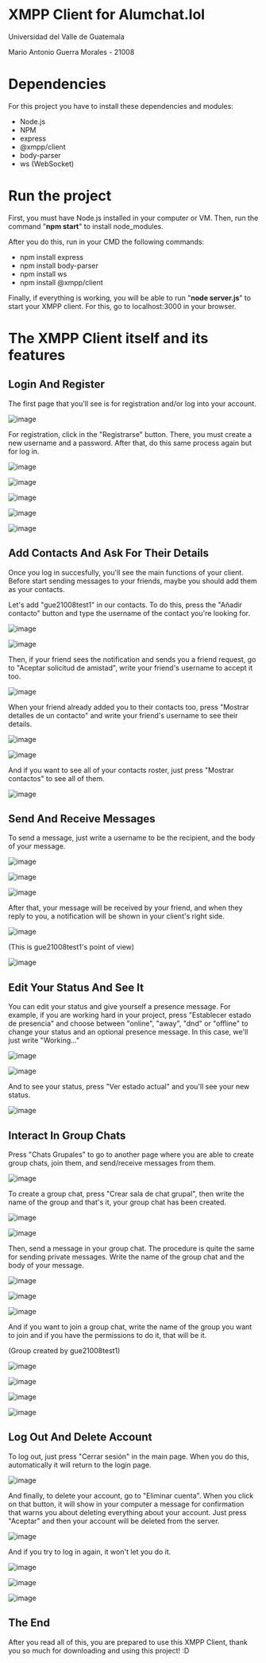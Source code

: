 # XMPP Client for Alumchat.lol

Universidad del Valle de Guatemala

Mario Antonio Guerra Morales - 21008

# Dependencies

For this project you have to install these dependencies and modules:

* Node.js
* NPM
* express
* @xmpp/client
* body-parser
* ws (WebSocket)

# Run the project

First, you must have Node.js installed in your computer or VM. Then, run the command "**npm start**" to install node_modules.

After you do this, run in your CMD the following commands:

- npm install express
- npm install body-parser
- npm install ws
- npm install @xmpp/client

Finally, if everything is working, you will be able to run "**node server.js**" to start your XMPP client. For this, go to localhost:3000 in your browser.

# The XMPP Client itself and its features

## Login And Register

The first page that you'll see is for registration and/or log into your account.

![image](https://github.com/user-attachments/assets/f4268ae5-1ff9-47ee-9b61-4eccb950ba05)

For registration, click in the "Registrarse" button. There, you must create a new username and a password. After that, do this same process again but for log in.

![image](https://github.com/user-attachments/assets/50adcc98-5fb1-413d-90f4-965d69d407fb)

![image](https://github.com/user-attachments/assets/ccb6ad21-d98f-44b8-8ff3-75d02c443653)

![image](https://github.com/user-attachments/assets/af2780bf-1aa6-4a00-bcdb-276d711f1dcb)

![image](https://github.com/user-attachments/assets/6ef8bc2f-3730-4771-b481-8322a5e0aa14)

![image](https://github.com/user-attachments/assets/1bd900f8-4235-484e-a48c-66ea91759549)

## Add Contacts And Ask For Their Details

Once you log in succesfully, you'll see the main functions of your client. Before start sending messages to your friends, maybe you should add them as your contacts.

Let's add "gue21008test1" in our contacts. To do this, press the "Añadir contacto" button and type the username of the contact you're looking for.

![image](https://github.com/user-attachments/assets/78460235-811b-42dd-9994-5944275d93c1)

![image](https://github.com/user-attachments/assets/c474d229-752d-4a5a-9f93-5d84031c3a22)

Then, if your friend sees the notification and sends you a friend request, go to "Aceptar solicitud de amistad", write your friend's username to accept it too.

![image](https://github.com/user-attachments/assets/47bdb656-bad5-44a7-8943-45c5162f2991)

When your friend already added you to their contacts too, press "Mostrar detalles de un contacto" and write your friend's username to see their details.

![image](https://github.com/user-attachments/assets/8ebf814b-8122-4fe2-9ebb-1ef5c0930dbb)

![image](https://github.com/user-attachments/assets/b23b0073-684a-40ea-861a-b67e0a5bbf04)

And if you want to see all of your contacts roster, just press "Mostrar contactos" to see all of them.

![image](https://github.com/user-attachments/assets/4355b0d7-6219-405e-ad4f-9c89fd1c84b3)

## Send And Receive Messages

To send a message, just write a username to be the recipient, and the body of your message.

![image](https://github.com/user-attachments/assets/1cf51b2d-2351-415f-9285-1aa506e4562a)

![image](https://github.com/user-attachments/assets/6545a72f-e1e6-4b3b-972b-a8d7d7832013)

![image](https://github.com/user-attachments/assets/5a66844c-dd7d-4050-a17f-f67bea8dfb7d)

After that, your message will be received by your friend, and when they reply to you, a notification will be shown in your client's right side.

![image](https://github.com/user-attachments/assets/fa409e8f-e909-4f13-b37c-0f0a87482bb7)

(This is gue21008test1's point of view)

![image](https://github.com/user-attachments/assets/bc3ae262-f875-4387-8ac8-3727a92d82da)

## Edit Your Status And See It

You can edit your status and give yourself a presence message. For example, if you are working hard in your project, press "Establecer estado de presencia" and
choose between "online", "away", "dnd" or "offline" to change your status and an optional presence message. In this case, we'll just write "Working..."

![image](https://github.com/user-attachments/assets/e33ae6fa-4636-4fa8-9d57-f0c6ede094aa)

![image](https://github.com/user-attachments/assets/e4c7b9e9-d6ed-4bc7-8e4d-1da7a133d58b)

And to see your status, press "Ver estado actual" and you'll see your new status.

![image](https://github.com/user-attachments/assets/7b630178-5777-4af5-b843-b36650a4e93c)

## Interact In Group Chats

Press "Chats Grupales" to go to another page where you are able to create group chats, join them, and send/receive messages from them.

![image](https://github.com/user-attachments/assets/16d116bc-6ee1-46fc-bcee-6996fb2a57c8)

To create a group chat, press "Crear sala de chat grupal", then write the name of the group and that's it, your group chat has been created.

![image](https://github.com/user-attachments/assets/5549ef9d-1180-4a7a-8152-b5f7cd94be76)

![image](https://github.com/user-attachments/assets/13e80aed-1ba3-4282-8402-41eff05d4c02)

Then, send a message in your group chat. The procedure is quite the same for sending private messages. Write the name of the group chat and the body of your message.

![image](https://github.com/user-attachments/assets/e7f6cc6c-2fc3-4cf8-aa51-6d0283c62025)

![image](https://github.com/user-attachments/assets/68f5c77d-97ca-49ef-a875-50d15e0ac9c9)

![image](https://github.com/user-attachments/assets/92e6f9fa-987a-46b1-9f00-77747d2c9311)

And if you want to join a group chat, write the name of the group you want to join and if you have the permissions to do it, that will be it.

(Group created by gue21008test1)

![image](https://github.com/user-attachments/assets/6a195e04-724e-4ddb-900e-a83e32dec469)

![image](https://github.com/user-attachments/assets/e00a0500-b27a-44f3-a169-690040aca5ee)

![image](https://github.com/user-attachments/assets/4a1962dd-c872-45ab-8995-fa926c7ae719)

![image](https://github.com/user-attachments/assets/9d3195fd-b642-423e-87e4-4b2e7e5caa4f)

## Log Out And Delete Account

To log out, just press "Cerrar sesión" in the main page. When you do this, automatically it will return to the login page.

![image](https://github.com/user-attachments/assets/6176fb06-5285-4151-91e5-348e7c6255e1)

And finally, to delete your account, go to "Eliminar cuenta". When you click on that button, it will show in your computer a message for confirmation that warns you about deleting everything about your account.
Just press "Aceptar" and then your account will be deleted from the server.

![image](https://github.com/user-attachments/assets/a11a6fa0-74ba-4a7e-a0f1-a307d074424a)

And if you try to log in again, it won't let you do it.

![image](https://github.com/user-attachments/assets/7ce69dc0-8a0b-422c-af9e-1931dde6e8c6)

![image](https://github.com/user-attachments/assets/dc1d0928-33d2-402f-afe5-e0480019a93e)

![image](https://github.com/user-attachments/assets/c6316157-6ec9-42c2-b273-5fdc151a4471)

## The End

After you read all of this, you are prepared to use this XMPP Client, thank you so much for downloading and using this project! :D
